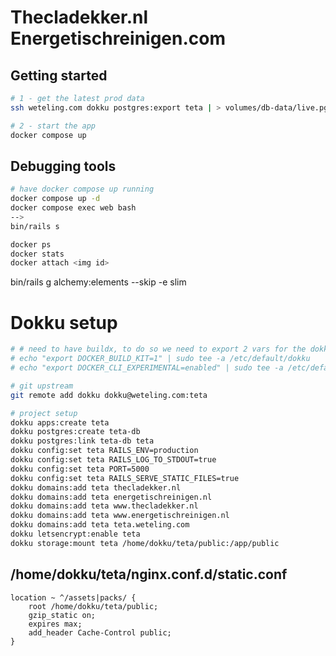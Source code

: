 # Thecladekker.nl Energetischreinigen.com

## Getting started

```bash
# 1 - get the latest prod data
ssh weteling.com dokku postgres:export teta | > volumes/db-data/live.pgdump

# 2 - start the app
docker compose up
```

## Debugging tools

```bash
# have docker compose up running
docker compose up -d
docker compose exec web bash
-->
bin/rails s

docker ps
docker stats
docker attach <img id>
```

bin/rails g alchemy:elements --skip -e slim

# Dokku setup

```bash
# # need to have buildx, to do so we need to export 2 vars for the dokku user
# echo "export DOCKER_BUILD_KIT=1" | sudo tee -a /etc/default/dokku
# echo "export DOCKER_CLI_EXPERIMENTAL=enabled" | sudo tee -a /etc/default/dokku

# git upstream
git remote add dokku dokku@weteling.com:teta

# project setup
dokku apps:create teta
dokku postgres:create teta-db
dokku postgres:link teta-db teta
dokku config:set teta RAILS_ENV=production
dokku config:set teta RAILS_LOG_TO_STDOUT=true
dokku config:set teta PORT=5000
dokku config:set teta RAILS_SERVE_STATIC_FILES=true
dokku domains:add teta thecladekker.nl
dokku domains:add teta energetischreinigen.nl
dokku domains:add teta www.thecladekker.nl
dokku domains:add teta www.energetischreinigen.nl
dokku domains:add teta teta.weteling.com
dokku letsencrypt:enable teta
dokku storage:mount teta /home/dokku/teta/public:/app/public
```

## /home/dokku/teta/nginx.conf.d/static.conf

```nginx
location ~ ^/assets|packs/ {
    root /home/dokku/teta/public;
    gzip_static on;
    expires max;
    add_header Cache-Control public;
}
```
